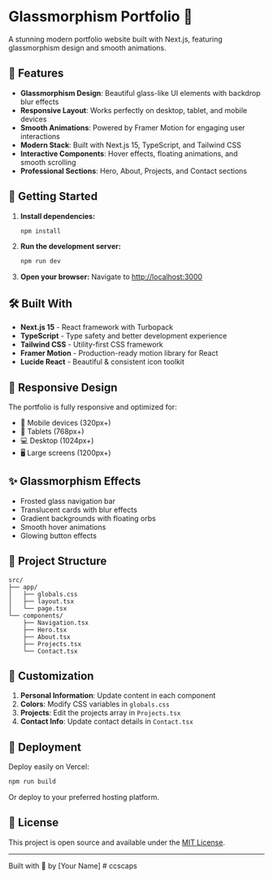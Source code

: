 # Glassmorphism Portfolio 🌟

A stunning modern portfolio website built with Next.js, featuring glassmorphism design and smooth animations.

## 🎨 Features

- **Glassmorphism Design**: Beautiful glass-like UI elements with backdrop blur effects
- **Responsive Layout**: Works perfectly on desktop, tablet, and mobile devices
- **Smooth Animations**: Powered by Framer Motion for engaging user interactions
- **Modern Stack**: Built with Next.js 15, TypeScript, and Tailwind CSS
- **Interactive Components**: Hover effects, floating animations, and smooth scrolling
- **Professional Sections**: Hero, About, Projects, and Contact sections

## 🚀 Getting Started

1. **Install dependencies:**
   ```bash
   npm install
   ```

2. **Run the development server:**
   ```bash
   npm run dev
   ```

3. **Open your browser:**
   Navigate to [http://localhost:3000](http://localhost:3000)

## 🛠️ Built With

- **Next.js 15** - React framework with Turbopack
- **TypeScript** - Type safety and better development experience
- **Tailwind CSS** - Utility-first CSS framework
- **Framer Motion** - Production-ready motion library for React
- **Lucide React** - Beautiful & consistent icon toolkit

## 📱 Responsive Design

The portfolio is fully responsive and optimized for:
- 📱 Mobile devices (320px+)
- 📱 Tablets (768px+)
- 💻 Desktop (1024px+)
- 🖥️ Large screens (1200px+)

## ✨ Glassmorphism Effects

- Frosted glass navigation bar
- Translucent cards with blur effects
- Gradient backgrounds with floating orbs
- Smooth hover animations
- Glowing button effects

## 📂 Project Structure

```
src/
├── app/
│   ├── globals.css
│   ├── layout.tsx
│   └── page.tsx
└── components/
    ├── Navigation.tsx
    ├── Hero.tsx
    ├── About.tsx
    ├── Projects.tsx
    └── Contact.tsx
```

## 🎯 Customization

1. **Personal Information**: Update content in each component
2. **Colors**: Modify CSS variables in `globals.css`
3. **Projects**: Edit the projects array in `Projects.tsx`
4. **Contact Info**: Update contact details in `Contact.tsx`

## 🚀 Deployment

Deploy easily on Vercel:

```bash
npm run build
```

Or deploy to your preferred hosting platform.

## 📄 License

This project is open source and available under the [MIT License](LICENSE).

---

Built with 💜 by [Your Name]
#   c c s c a p s 
 
 